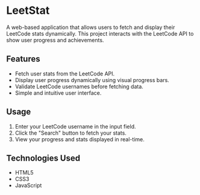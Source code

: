 # LeetStat
A web-based application that allows users to fetch and display their LeetCode stats dynamically. This project interacts with the LeetCode API to show user progress and achievements.
## Features
- Fetch user stats from the LeetCode API.
- Display user progress dynamically using visual progress bars.
- Validate LeetCode usernames before fetching data.
- Simple and intuitive user interface.
## Usage
1. Enter your LeetCode username in the input field.
2. Click the "Search" button to fetch your stats.
3. View your progress and stats displayed in real-time.
## Technologies Used
- HTML5
- CSS3
- JavaScript
